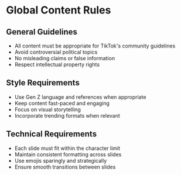 # Global Content Rules

## General Guidelines
- All content must be appropriate for TikTok's community guidelines
- Avoid controversial political topics
- No misleading claims or false information
- Respect intellectual property rights

## Style Requirements
- Use Gen Z language and references when appropriate
- Keep content fast-paced and engaging
- Focus on visual storytelling
- Incorporate trending formats when relevant

## Technical Requirements
- Each slide must fit within the character limit
- Maintain consistent formatting across slides
- Use emojis sparingly and strategically
- Ensure smooth transitions between slides